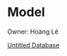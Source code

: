 # Model

Owner: Hoàng Lê

[Untitled Database](Model%20e116de34f58d414a933006d84a7e8947/Untitled%20Database%2038cf9eb884f443bc935564fd6c28b493.csv)